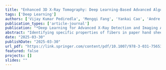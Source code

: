 ```yaml
---
title: "Enhanced 3D X-Ray Tomography: Deep Learning-Based Advanced Algorithms for Fiber Instance Segmentation"
tags: ['Deep Learning']
authors: ['Vijay Kumar Pediredla', 'Mengqi Fang', 'Yankai Cao', 'Andre Phillion', 'Mark Martinez', 'Bhushan Gopaluni']
publication_types: ['article-journal']
publication: "*Deep Learning for Advanced X-Ray Detection and Imaging Applications, C1-C1*"
abstract: "Identifying specific properties of fibers in paper hand sheets is a challenge being faced for many decades. In this chapter, some of the advanced algorithms for image segmentation to estimate these properties are systematically presented. The process of determining the appropriate operating conditions from the estimated properties is also elaborated. Moreover, the authors introduce a new machine learning algorithm designed for 3D X-ray tomography. This technique is utilized to produce images of intricate fiber structures. The novel four-step hybrid 3D fiber segmentation algorithm presented in the chapter involves deep learning–assisted semantic segmentation, which generates 2D images from 3D ones for fiber extraction. Additionally, the algorithm combines elliptical contour estimation with the marker-controlled watershed technique to separate fibers from the background area. By employing 3D reconstruction, individual fibers are identified. To validate the performance of this approach, the proposed methodology is implemented on a real-time sample of nylon fiber bundle under compression and its 3D X-ray image volume. The results demonstrate the algorithm's superiority in terms of precision and efficiency when compared to off-the-shelf image processing algorithms."
date: "2025-03-30"
publishDate: "2025-03-30"
url_pdf: "https://link.springer.com/content/pdf/10.1007/978-3-031-75653-5_13.pdf"
featured: false
projects: []
slides: ""
---
```

